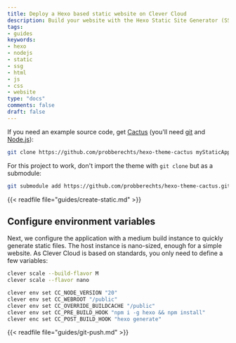 ```yaml
---
title: Deploy a Hexo based static website on Clever Cloud
description: Build your website with the Hexo Static Site Generator (SSG) and host it on Clever Cloud. No dedicated runner needed.
tags:
- guides
keywords:
- hexo
- nodejs
- static
- ssg
- html
- js
- css
- website
type: "docs"
comments: false
draft: false
---
```

If you need an example source code, get [Cactus](https://github.com/probberechts/hexo-theme-cactus) (you'll need [git](https://git-scm.com/book/en/v2/Getting-Started-Installing-Git) and [Node.js](https://nodejs.org/en/learn/getting-started/how-to-install-nodejs)):
```bash
git clone https://github.com/probberechts/hexo-theme-cactus myStaticApp
```

For this project to work, don't import the theme with `git clone` but as a submodule: 
```bash
git submodule add https://github.com/probberechts/hexo-theme-cactus.git themes/cactus 
```

{{< readfile file="guides/create-static.md" >}}

## Configure environment variables
Next, we configure the application with a medium build instance to quickly generate static files. The host instance is nano-sized, enough for a simple website. As Clever Cloud is based on standards, you only need to define a few variables:
```bash
clever scale --build-flavor M
clever scale --flavor nano

clever env set CC_NODE_VERSION "20"
clever env set CC_WEBROOT "/public"
clever env set CC_OVERRIDE_BUILDCACHE "/public"
clever env set CC_PRE_BUILD_HOOK "npm i -g hexo && npm install"
clever enc set CC_POST_BUILD_HOOK "hexo generate"
```

{{< readfile file="guides/git-push.md" >}}